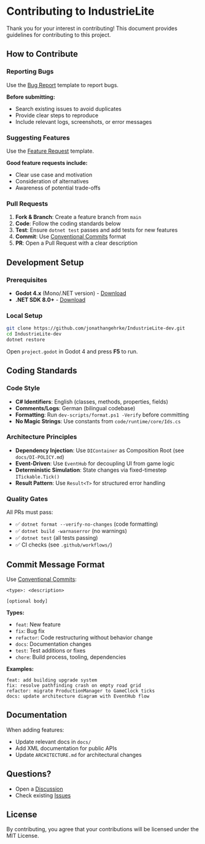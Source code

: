 # Contributing to IndustrieLite

Thank you for your interest in contributing! This document provides guidelines for contributing to this project.

## How to Contribute

### Reporting Bugs

Use the [Bug Report](https://github.com/jonathangehrke/IndustrieLite-dev/issues/new?template=bug_report.yml) template to report bugs.

**Before submitting:**
- Search existing issues to avoid duplicates
- Provide clear steps to reproduce
- Include relevant logs, screenshots, or error messages

### Suggesting Features

Use the [Feature Request](https://github.com/jonathangehrke/IndustrieLite-dev/issues/new?template=feature_request.yml) template.

**Good feature requests include:**
- Clear use case and motivation
- Consideration of alternatives
- Awareness of potential trade-offs

### Pull Requests

1. **Fork & Branch**: Create a feature branch from `main`
2. **Code**: Follow the coding standards below
3. **Test**: Ensure `dotnet test` passes and add tests for new features
4. **Commit**: Use [Conventional Commits](https://www.conventionalcommits.org/) format
5. **PR**: Open a Pull Request with a clear description

## Development Setup

### Prerequisites
- **Godot 4.x** (Mono/.NET version) - [Download](https://godotengine.org/download)
- **.NET SDK 8.0+** - [Download](https://dotnet.microsoft.com/download)

### Local Setup
```bash
git clone https://github.com/jonathangehrke/IndustrieLite-dev.git
cd IndustrieLite-dev
dotnet restore
```

Open `project.godot` in Godot 4 and press **F5** to run.

## Coding Standards

### Code Style
- **C# Identifiers**: English (classes, methods, properties, fields)
- **Comments/Logs**: German (bilingual codebase)
- **Formatting**: Run `dev-scripts/format.ps1 -Verify` before committing
- **No Magic Strings**: Use constants from `code/runtime/core/Ids.cs`

### Architecture Principles
- **Dependency Injection**: Use `DIContainer` as Composition Root (see `docs/DI-POLICY.md`)
- **Event-Driven**: Use `EventHub` for decoupling UI from game logic
- **Deterministic Simulation**: State changes via fixed-timestep `ITickable.Tick()`
- **Result Pattern**: Use `Result<T>` for structured error handling

### Quality Gates
All PRs must pass:
- ✅ `dotnet format --verify-no-changes` (code formatting)
- ✅ `dotnet build -warnaserror` (no warnings)
- ✅ `dotnet test` (all tests passing)
- ✅ CI checks (see `.github/workflows/`)

## Commit Message Format

Use [Conventional Commits](https://www.conventionalcommits.org/):

```
<type>: <description>

[optional body]
```

**Types:**
- `feat`: New feature
- `fix`: Bug fix
- `refactor`: Code restructuring without behavior change
- `docs`: Documentation changes
- `test`: Test additions or fixes
- `chore`: Build process, tooling, dependencies

**Examples:**
```
feat: add building upgrade system
fix: resolve pathfinding crash on empty road grid
refactor: migrate ProductionManager to GameClock ticks
docs: update architecture diagram with EventHub flow
```

## Documentation

When adding features:
- Update relevant docs in `docs/`
- Add XML documentation for public APIs
- Update `ARCHITECTURE.md` for architectural changes

## Questions?

- Open a [Discussion](https://github.com/jonathangehrke/IndustrieLite-dev/discussions)
- Check existing [Issues](https://github.com/jonathangehrke/IndustrieLite-dev/issues)

## License

By contributing, you agree that your contributions will be licensed under the MIT License.

